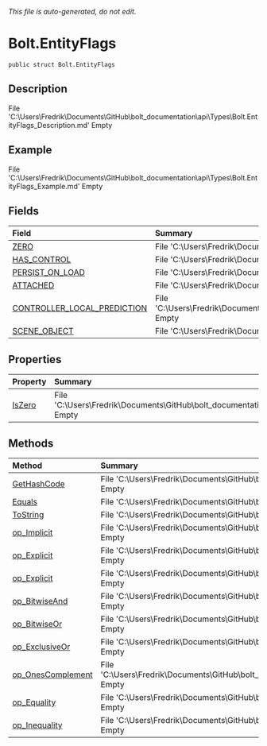 *This file is auto-generated, do not edit.*

# Bolt.EntityFlags
`public struct Bolt.EntityFlags`
## Description
File 'C:\Users\Fredrik\Documents\GitHub\bolt_documentation\api\Types\Bolt.EntityFlags_Description.md' Empty
## Example
File 'C:\Users\Fredrik\Documents\GitHub\bolt_documentation\api\Types\Bolt.EntityFlags_Example.md' Empty
## Fields
| Field | Summary |
|:-----|:--------|
|[ZERO](Bolt.EntityFlags/F/ZERO.md)|File 'C:\Users\Fredrik\Documents\GitHub\bolt_documentation\api\Types\Bolt.EntityFlags\F\ZERO_Summary.md' Empty|
|[HAS_CONTROL](Bolt.EntityFlags/F/HAS_CONTROL.md)|File 'C:\Users\Fredrik\Documents\GitHub\bolt_documentation\api\Types\Bolt.EntityFlags\F\HAS_CONTROL_Summary.md' Empty|
|[PERSIST_ON_LOAD](Bolt.EntityFlags/F/PERSIST_ON_LOAD.md)|File 'C:\Users\Fredrik\Documents\GitHub\bolt_documentation\api\Types\Bolt.EntityFlags\F\PERSIST_ON_LOAD_Summary.md' Empty|
|[ATTACHED](Bolt.EntityFlags/F/ATTACHED.md)|File 'C:\Users\Fredrik\Documents\GitHub\bolt_documentation\api\Types\Bolt.EntityFlags\F\ATTACHED_Summary.md' Empty|
|[CONTROLLER_LOCAL_PREDICTION](Bolt.EntityFlags/F/CONTROLLER_LOCAL_PREDICTION.md)|File 'C:\Users\Fredrik\Documents\GitHub\bolt_documentation\api\Types\Bolt.EntityFlags\F\CONTROLLER_LOCAL_PREDICTION_Summary.md' Empty|
|[SCENE_OBJECT](Bolt.EntityFlags/F/SCENE_OBJECT.md)|File 'C:\Users\Fredrik\Documents\GitHub\bolt_documentation\api\Types\Bolt.EntityFlags\F\SCENE_OBJECT_Summary.md' Empty|
## Properties
| Property | Summary |
|:-----|:--------|
|[IsZero](Bolt.EntityFlags/P/IsZero.md)|File 'C:\Users\Fredrik\Documents\GitHub\bolt_documentation\api\Types\Bolt.EntityFlags\P\IsZero_Summary.md' Empty|
## Methods
| Method | Summary |
|:-----|:--------|
|[GetHashCode](Bolt.EntityFlags/M/GetHashCode.md)|File 'C:\Users\Fredrik\Documents\GitHub\bolt_documentation\api\Types\Bolt.EntityFlags\M\GetHashCode_Summary.md' Empty|
|[Equals](Bolt.EntityFlags/M/Equals.md)|File 'C:\Users\Fredrik\Documents\GitHub\bolt_documentation\api\Types\Bolt.EntityFlags\M\Equals_Summary.md' Empty|
|[ToString](Bolt.EntityFlags/M/ToString.md)|File 'C:\Users\Fredrik\Documents\GitHub\bolt_documentation\api\Types\Bolt.EntityFlags\M\ToString_Summary.md' Empty|
|[op_Implicit](Bolt.EntityFlags/M/op_Implicit.md)|File 'C:\Users\Fredrik\Documents\GitHub\bolt_documentation\api\Types\Bolt.EntityFlags\M\op_Implicit_Summary.md' Empty|
|[op_Explicit](Bolt.EntityFlags/M/op_Explicit.md)|File 'C:\Users\Fredrik\Documents\GitHub\bolt_documentation\api\Types\Bolt.EntityFlags\M\op_Explicit_Summary.md' Empty|
|[op_Explicit](Bolt.EntityFlags/M/op_Explicit.md)|File 'C:\Users\Fredrik\Documents\GitHub\bolt_documentation\api\Types\Bolt.EntityFlags\M\op_Explicit_Summary.md' Empty|
|[op_BitwiseAnd](Bolt.EntityFlags/M/op_BitwiseAnd.md)|File 'C:\Users\Fredrik\Documents\GitHub\bolt_documentation\api\Types\Bolt.EntityFlags\M\op_BitwiseAnd_Summary.md' Empty|
|[op_BitwiseOr](Bolt.EntityFlags/M/op_BitwiseOr.md)|File 'C:\Users\Fredrik\Documents\GitHub\bolt_documentation\api\Types\Bolt.EntityFlags\M\op_BitwiseOr_Summary.md' Empty|
|[op_ExclusiveOr](Bolt.EntityFlags/M/op_ExclusiveOr.md)|File 'C:\Users\Fredrik\Documents\GitHub\bolt_documentation\api\Types\Bolt.EntityFlags\M\op_ExclusiveOr_Summary.md' Empty|
|[op_OnesComplement](Bolt.EntityFlags/M/op_OnesComplement.md)|File 'C:\Users\Fredrik\Documents\GitHub\bolt_documentation\api\Types\Bolt.EntityFlags\M\op_OnesComplement_Summary.md' Empty|
|[op_Equality](Bolt.EntityFlags/M/op_Equality.md)|File 'C:\Users\Fredrik\Documents\GitHub\bolt_documentation\api\Types\Bolt.EntityFlags\M\op_Equality_Summary.md' Empty|
|[op_Inequality](Bolt.EntityFlags/M/op_Inequality.md)|File 'C:\Users\Fredrik\Documents\GitHub\bolt_documentation\api\Types\Bolt.EntityFlags\M\op_Inequality_Summary.md' Empty|
